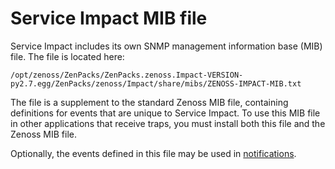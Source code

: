 # Service Impact MIB file

Service Impact includes its own SNMP management information base (MIB)
file. The file is located here:

`/opt/zenoss/ZenPacks/ZenPacks.zenoss.Impact-VERSION-py2.7.egg/ZenPacks/zenoss/Impact/share/mibs/ZENOSS-IMPACT-MIB.txt`

The file is a supplement to the standard Zenoss MIB file, containing
definitions for events that are unique to Service Impact. To use this
MIB file in other applications that receive traps, you must install both
this file and the Zenoss MIB file.

Optionally, the events defined in this file may be used in
[notifications](/not-migrated.html).



